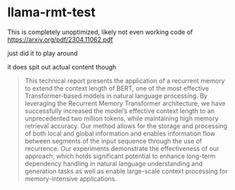 # llama-rmt-test
This is completely unoptimized, likely not even working code of https://arxiv.org/pdf/2304.11062.pdf

just did it to play around

it does spit out actual content though

> This technical report presents the application of a recurrent memory to extend the
context length of BERT, one of the most effective Transformer-based models in
natural language processing. By leveraging the Recurrent Memory Transformer
architecture, we have successfully increased the model’s effective context length
to an unprecedented two million tokens, while maintaining high memory retrieval
accuracy. Our method allows for the storage and processing of both local and global
information and enables information flow between segments of the input sequence
through the use of recurrence. Our experiments demonstrate the effectiveness of
our approach, which holds significant potential to enhance long-term dependency
handling in natural language understanding and generation tasks as well as enable
large-scale context processing for memory-intensive applications.
